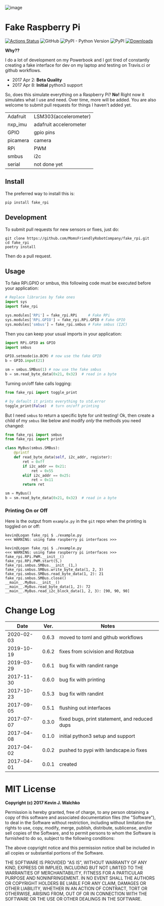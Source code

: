 ![image](https://raw.githubusercontent.com/MomsFriendlyRobotCompany/fake_rpi/master/pics/pi-python.jpg)

# Fake Raspberry Pi

[![Actions Status](https://github.com/MomsFriendlyRobotCompany/fake_rpi/workflows/CheckPackage/badge.svg)](https://github.com/MomsFriendlyRobotCompany/fake_rpi/actions)
![GitHub](https://img.shields.io/github/license/MomsFriendlyRobotCompany/fake_rpi)
![PyPI - Python Version](https://img.shields.io/pypi/pyversions/fake_rpi)
![PyPI](https://img.shields.io/pypi/v/fake_rpi)
[![Downloads](https://img.shields.io/pypi/dm/fake_rpi.svg)](https://img.shields.io/pypi/dm/fake_rpi.svg)

**Why??**

I do a lot of development on my Powerbook and I got tired of constantly
creating a fake interface for dev on my laptop and testing on Travis.ci or github workflows.

-   2017 Apr 2: **Beta Quality**
-   2017 Apr 8: **Initial** python3 support

So, does this simulate everything on a Raspberry Pi? **No!** Right now
it simulates what I use and need. Over time, more will be added. You are
also welcome to submit pull requests for things I haven\'t added yet.

|          |                       |
| -------- | --------------------- |
| Adafruit | LSM303(accelerometer) |
| nxp_imu  | adafruit accelerometer|
| GPIO     | gpio pins             |
| picamera | camera                |
| RPi      | PWM                   |
| smbus    | i2c                   |
| serial   | not done yet          |

## Install

The preferred way to install this is:

```
pip install fake_rpi
```

## Development

To submit pull requests for new sensors or fixes, just do:

```
git clone https://github.com/MomsFriendlyRobotCompany/fake_rpi.git
cd fake_rpi
poetry install
```

Then do a pull request.

## Usage

To fake RPi.GPIO or smbus, this following
code must be executed before your application:

```python
# Replace libraries by fake ones
import sys
import fake_rpi

sys.modules['RPi'] = fake_rpi.RPi     # Fake RPi
sys.modules['RPi.GPIO'] = fake_rpi.RPi.GPIO # Fake GPIO
sys.modules['smbus'] = fake_rpi.smbus # Fake smbus (I2C)
```

Then you can keep your usual imports in your application:

```python
import RPi.GPIO as GPIO
import smbus

GPIO.setmode(io.BCM) # now use the fake GPIO
b = GPIO.input(21)

sm = smbus.SMBus(1) # now use the fake smbus
b = sm.read_byte_data(0x21, 0x32)  # read in a byte
```

Turning on/off fake calls logging:

```python
from fake_rpi import toggle_print

# by default it prints everything to std.error
toggle_print(False)  # turn on/off printing
```

But I need `smbus` to return a specific byte for unit testing! Ok, then
create a child of my `smbus` like below and modify *only* the methods
you need changed:

```python
from fake_rpi import smbus
from fake_rpi import printf

class MyBus(smbus.SMBus):
    @printf
    def read_byte_data(self, i2c_addr, register):
        ret = 0xff
        if i2c_addr == 0x21:
            ret = 0x55
        elif i2c_addr == 0x25:
            ret = 0x11
        return ret

sm = MyBus()
b = sm.read_byte_data(0x21, 0x32)  # read in a byte
```

### Printing On or Off

Here is the output from `example.py` in the `git` repo when the printing
is toggled on or off:

```
kevin@Logan fake_rpi $ ./example.py
<<< WARNING: using fake raspberry pi interfaces >>>

kevin@Logan fake_rpi $ ./example.py
<<< WARNING: using fake raspberry pi interfaces >>>
fake_rpi.RPi.PWM.__init__()
fake_rpi.RPi.PWM.start(5,)
fake_rpi.smbus.SMBus.__init__(1,)
fake_rpi.smbus.SMBus.write_byte_data(1, 2, 3)
fake_rpi.smbus.SMBus.read_byte_data(1, 2): 21
fake_rpi.smbus.SMBus.close()
__main__.MyBus.__init__()
__main__.MyBus.read_byte_data(1, 2): 72
__main__.MyBus.read_i2c_block_data(1, 2, 3): [90, 90, 90]
```

# Change Log

|  Date      | Ver.  | Notes                                         |
| ---------- | ----- | --------------------------------------------- |
| 2020-02-03 | 0.6.3 | moved to toml and github workflows            |
| 2019-10-19 | 0.6.2 | fixes from scivision and Rotzbua              |
| 2019-03-29 | 0.6.1 | bug fix with randint range                    |
| 2017-11-30 | 0.6.0 | bug fix with printing                         |
| 2017-10-23 | 0.5.3 | bug fix with randint                          |
| 2017-09-05 | 0.5.1 | flushing out interfaces                       |
| 2017-07-07 | 0.3.0 | fixed bugs, print statement, and reduced dups |
| 2017-04-08 | 0.1.0 | initial python3 setup and support             |
| 2017-04-02 | 0.0.2 | pushed to pypi with landscape.io fixes        |
| 2017-04-01 | 0.0.1 | created                                       |

# MIT License

**Copyright (c) 2017 Kevin J. Walchko**

Permission is hereby granted, free of charge, to any person obtaining a
copy of this software and associated documentation files (the
"Software"), to deal in the Software without restriction, including
without limitation the rights to use, copy, modify, merge, publish,
distribute, sublicense, and/or sell copies of the Software, and to
permit persons to whom the Software is furnished to do so, subject to
the following conditions:

The above copyright notice and this permission notice shall be included
in all copies or substantial portions of the Software.

THE SOFTWARE IS PROVIDED "AS IS", WITHOUT WARRANTY OF ANY KIND,
EXPRESS OR IMPLIED, INCLUDING BUT NOT LIMITED TO THE WARRANTIES OF
MERCHANTABILITY, FITNESS FOR A PARTICULAR PURPOSE AND NONINFRINGEMENT.
IN NO EVENT SHALL THE AUTHORS OR COPYRIGHT HOLDERS BE LIABLE FOR ANY
CLAIM, DAMAGES OR OTHER LIABILITY, WHETHER IN AN ACTION OF CONTRACT,
TORT OR OTHERWISE, ARISING FROM, OUT OF OR IN CONNECTION WITH THE
SOFTWARE OR THE USE OR OTHER DEALINGS IN THE SOFTWARE.
